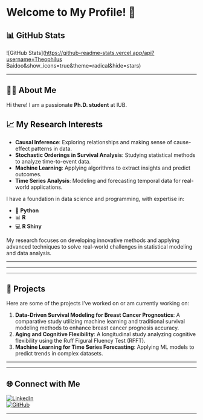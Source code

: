 # Welcome to My Profile! 👋

## 📊 GitHub Stats




![GitHub Stats](https://github-readme-stats.vercel.app/api?username=Theophilus Baidoo&show_icons=true&theme=radical&hide=stars)  
 



 

---

## 👨‍🎓 About Me

Hi there! I am a passionate **Ph.D. student** at IUB.

## 📈 My Research Interests

- **Causal Inference**: Exploring relationships and making sense of cause-effect patterns in data.
- **Stochastic Orderings in Survival Analysis**: Studying statistical methods to analyze time-to-event data.
- **Machine Learning**: Applying algorithms to extract insights and predict outcomes.
- **Time Series Analysis**: Modeling and forecasting temporal data for real-world applications.


I have a foundation in data science and programming, with expertise in:

- 🐍 **Python**
- 📊 **R**
- 💻 **R Shiny**

My research focuses on developing innovative methods and applying advanced techniques to solve real-world challenges in statistical modeling and data analysis.

---

 



---



---

## 📂 Projects

Here are some of the projects I’ve worked on or am currently working on:

1. **Data-Driven Survival Modeling for Breast Cancer Prognostics**: A comparative study utilizing machine learning and traditional survival modeling methods to enhance breast cancer prognosis accuracy.
2. **Aging and Cognitive Flexibility**: A longitudinal study analyzing cognitive flexibility using the Ruff Figural Fluency Test (RFFT).
3. **Machine Learning for Time Series Forecasting**: Applying ML models to predict trends in complex datasets.

---



---

## 🌐 Connect with Me

[![LinkedIn](https://img.shields.io/badge/LinkedIn-%230077B5.svg?style=flat&logo=linkedin&logoColor=white)](https://www.linkedin.com/in/theophilus-g-baidoo-5088b31b9/)  
[![GitHub](https://img.shields.io/badge/GitHub-%2312100E.svg?style=flat&logo=github&logoColor=white)](https://github.com/Theophilus-Baidoo)  

---


